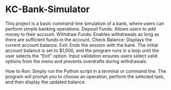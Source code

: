 # KC-Bank-Simulator
This project is a basic command-line simulation of a bank, where users can perform simple banking operations.
Deposit Funds: Allows users to add money to their account.
Withdraw Funds: Enables withdrawals as long as there are sufficient funds in the account.
Check Balance: Displays the current account balance.
Exit: Ends the session with the bank.
The initial account balance is set to $1,000, and the program runs in a loop until the user selects the "Exit" option. Input validation ensures users select valid options from the menu and prevents overdrafts during withdrawals.

How to Run: Simply run the Python script in a terminal or command line. The program will prompt you to choose an operation, perform the selected task, and then display the updated balance.
